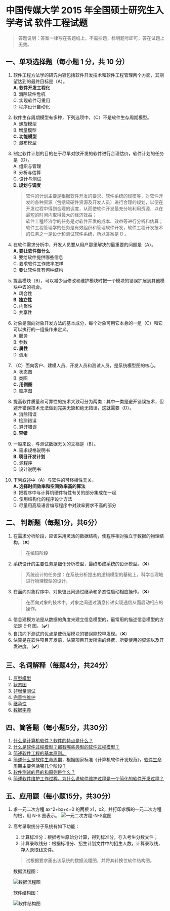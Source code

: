 # 中国传媒大学 2015 年全国硕士研究生入学考试 软件工程试题

> 答题说明：答案一律写在答题纸上，不需抄題，标明题号即可，答在试題上无效。

## 一、单项选择题（每小题 1 分，共 10 分）

1. 软件工程方法学的研宄内容包括软件开发技术和软件工程管理两个方面，其期望达到的最终目标是（A）。  
  **A. 软件开发工程化**  
  B. 消除软件危机  
  C. 实现软件可重用  
  D. 程序设计自动化  

2. 软件生存周期模型有多种，下列选项中，（C）不是软件生存周期模型。  
  A. 螺旋模型  
  B. 增量模型  
  **C. 功能模型**  
  D. 瀑布模型  

3. 制定软件计划的目的在于尽早对欲开发的软件进行合理估价，软件计划的任务是（D）。  
  A. 组织与管理  
  B. 分析与估算  
  C. 设计与测试  
  **D. 规划与调度**
    > 软件的计划主要是根据软件开发的要求、软件系统的规模等，对软件开发的各种资源（包括软硬件资源及开发人员）进行合理的规划，以便在开发过程中得到合理的调度，从而使软件开发最充分地利用资源，以在最短的时间内取得最大的经济效益；  
    > 软件工程经济学的任务是对软件开发的成本、效益等进行分析和估算；  
    > 软件工程管理学的任务是有效组织和管理软件开发，软件工程开发技术的任务之一是设计和测试软件系统，所以答案是 D 。  

4. 在软件需求分析中，开发人员要从用户那里解决的最重要的问题是（A）。  
  **A. 要让软件做什么**  
  B. 要给软件提供哪些信息  
  C. 要求软件工作效率怎样  
  D. 要让软件具有何种结构  

5. 提高模块（B），可以减少当修改和维护模块时把一个模块的错误扩展到其他模块中去的机会。  
  A. 耦合性  
  **B. 独立性**  
  C. 内聚性  
  D. 共享性  

6. 对象是面向对象开发方法的基本成分，每个对象可用它本身的一组（C）和它可以执行的一组操作来定义。  
  A. 服务  
  B. 参数  
  **C. 属性**  
  D. 调用  

7. （C）面向客户、建模人员、开发人员和测试人员，是系统模型图的核心。  
  A. 状态图  
  B. 类图  
  **C. 用例图**  
  D. 顺序图  

8. 提高软件质量和可靠性的技术大致可分为两类：其中一类是避开错误技术，但避开错误技术无法做到完美无缺和绝无错误，这就需要（D）。  
    A. 消除错误  
    B. 检测错误  
    C. 避开错误  
    **D. 容错**  

9. 一般来说，与测试数据无关的文档是（B）。  
  A. 需求规格说明书  
  **B. 项目开发计划**  
  C. 源程序  
  D. 设计说明书  

10. 下列叙述中（A）与软件的可移植性无关。  
  **A. 选择时间效率和空间效率高的算法**  
  B. 把程序中与计算机硬件特性有关的部分集成在一起  
  C. 使用结构化的程序设计方法  
  D. 尽量用高级语言编写程序中对效率要求不高的部分  

## 二、 判断题（每题1分，共6分）

1. 在需求分析阶段，应该采用灵活的数据结构，使程序相对独立于数据的物理结构。（❌）
   > 在编码阶段
2. 系统设计的主要任务是细化分析模型，最终形成系统的设计模型。（❌）
   > 系统设计的任务是：在系统分析提出的逻辑模型的基础上，科学合理地进行物理模型的设计。
3. 在面向对象程序中，对象彼此间通过继承和多态性启动相应操作。（❌）
   > 在面向对象的技术中，对象之间通过消息传递实现通信从而启动相应的操作。
4. 信息建模方法是从数据的角度来建立信息模型的，最常用的描述信息模型的方法是 E-R 图。（✔️）
5. 自顶向下测试的优点是使低层模块的错误能较早发现。（❌）
6. 估算是在软件项目开发前，估算项目开发所需的经费、所要使用的资源以及开发进度。（✔️）

## 三、名词解释（每题4分，共24分）

1. [原型模型](/notes/explanation-of-nouns/#快速原型模型)
2. [状态图](/notes/explanation-of-nouns/#状态转换图)
3. [非增量测试](/notes/explanation-of-nouns/#非增量测试)
4. [完善性维护](/notes/explanation-of-nouns/#完善性维护)
5. [继承性](/notes/explanation-of-nouns/#继承)
6. [数据字典](/notes/explanation-of-nouns/#数据字典)

## 四、简答题（每小题5分，共30分）

1. [什么是计算机软件？软件的特点是什么？](/notes/short-answer/#什么是计算机软件？软件的特点是什么？)
2. [什么是软件过程模型？都有哪些典型的软件过程模型？](/notes/short-answer/#什么是软件过程模型？都有哪些典型的软件过程模型？)
3. [简述软件工程的基本原则。](/notes/short-answer/#简述软件工程的基本原则。)
4. [简述什么是软件生命周期](/notes/explanation-of-nouns/#软件生命周期)，根据国家标准《计算机软件开发规范》，[软件生命周期主要包括哪几个阶段？](/notes/short-answer/#简述软件生命周期各阶段的基本任务。)
5. [软件测试的目的和原则是什么？](/notes/short-answer/#软件测试的目的和原则是什么？)
6. [简述软件维护工作过程。为什么说软件维护过程是一个简化的软件开发过程？](/notes/short-answer/#简述软件维护工作过程。为什么说软件维护过程是一个简化的软件开发过程？)

## 五、应用题（每小题15分，共30分）

1. 求一元二次方程 ax^2+bx+c=0 的两根 x1，x2，并打印求解的一元二次方程的根，用 N-S 图表示。
    ![一元二次方程-N-S盒图](/images/past-exam-papers/cuc/一元二次方程-N-S盒图.png)

2. 高考录取统分子系统有如下功能：
   1. 计算标准分：根据考生原始分计算，得到标准分，存入考生分数文件；
   2. 计算录取线分：根据标准分、招生计划文件中的招生人数，计算录取线，存入录取线文件。

    > 试根据要求画出该系统的数据流程图，并将其转换位软件结构图。

    数据流程图：

    ![数据流程图](/images/past-exam-papers/cuc/高考录取统分子系统/数据流程图.png)

    软件结构图：

    ![软件结构图](/images/past-exam-papers/cuc/高考录取统分子系统/软件结构图.png)
